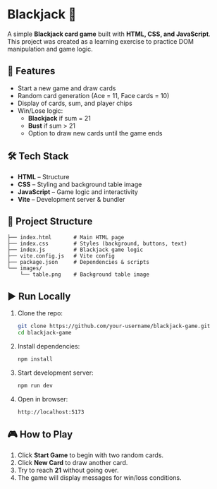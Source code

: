 # Blackjack 🎴  

A simple **Blackjack card game** built with **HTML, CSS, and JavaScript**.  
This project was created as a learning exercise to practice DOM manipulation and game logic.  


## 🚀 Features  
- Start a new game and draw cards  
- Random card generation (Ace = 11, Face cards = 10)  
- Display of cards, sum, and player chips  
- Win/Lose logic:  
  - **Blackjack** if sum = 21  
  - **Bust** if sum > 21  
  - Option to draw new cards until the game ends  

## 🛠️ Tech Stack  
- **HTML** – Structure  
- **CSS** – Styling and background table image  
- **JavaScript** – Game logic and interactivity  
- **Vite** – Development server & bundler  

## 📂 Project Structure  
```
├── index.html       # Main HTML page
├── index.css        # Styles (background, buttons, text)
├── index.js         # Blackjack game logic
├── vite.config.js   # Vite config
├── package.json     # Dependencies & scripts
└── images/
    └── table.png    # Background table image
```

## ▶️ Run Locally  

1. Clone the repo:
   ```bash
   git clone https://github.com/your-username/blackjack-game.git
   cd blackjack-game
   ```
2. Install dependencies:
   ```bash
   npm install
   ```
3. Start development server:
   ```bash
   npm run dev
   ```
4. Open in browser:
   ```
   http://localhost:5173
   ```

## 🎮 How to Play  
1. Click **Start Game** to begin with two random cards.  
2. Click **New Card** to draw another card.  
3. Try to reach **21** without going over.  
4. The game will display messages for win/loss conditions.  

